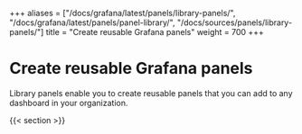 +++
aliases = ["/docs/grafana/latest/panels/library-panels/", "/docs/grafana/latest/panels/panel-library/", "/docs/sources/panels/library-panels/"]
title = "Create reusable Grafana panels"
weight = 700
+++

# Create reusable Grafana panels

Library panels enable you to create reusable panels that you can add to any dashboard in your organization.

{{< section >}}
